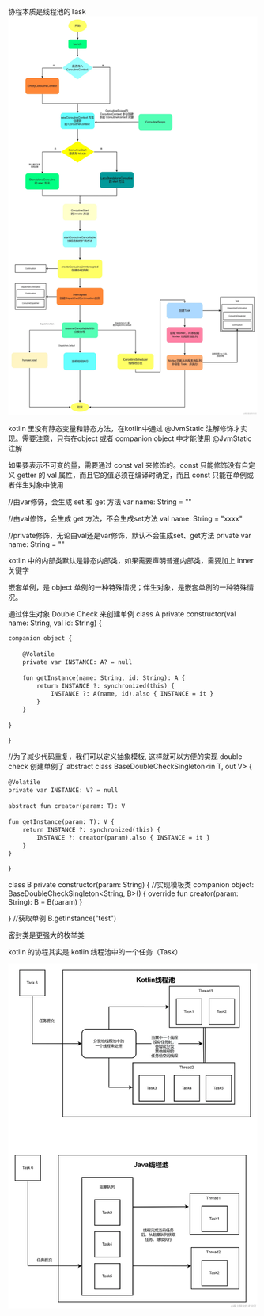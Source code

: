 协程本质是线程池的Task
![协程启动流程](../app/pic/coroutine_flow.png)

kotlin 里没有静态变量和静态方法，在kotlin中通过 @JvmStatic 注解修饰才实现。需要注意，只有在object 或者 companion object 中才能使用 @JvmStatic注解

如果要表示不可变的量，需要通过 const val 来修饰的。const 只能修饰没有自定义 getter 的 val 属性，而且它的值必须在编译时确定，而且 const 只能在单例或者伴生对象中使用

//由var修饰，会生成 set 和 get 方法
var name: String = ""

//由val修饰，会生成 get 方法，不会生成set方法
val name: String = "xxxx"

//private修饰，无论由val还是var修饰，默认不会生成set、get方法
private var name: String = ""

kotlin 中的内部类默认是静态内部类，如果需要声明普通内部类，需要加上 inner 关键字

嵌套单例，是 object 单例的一种特殊情况；伴生对象，是嵌套单例的一种特殊情况。



通过伴生对象 Double Check 来创建单例
class A private constructor(val name: String, val id: String) {

    companion object {

        @Volatile
        private var INSTANCE: A? = null

        fun getInstance(name: String, id: String): A {
            return INSTANCE ?: synchronized(this) {
                INSTANCE ?: A(name, id).also { INSTANCE = it }
            }
        }

    }

}




//为了减少代码重复，我们可以定义抽象模板, 这样就可以方便的实现 double check 创建单例了
abstract class BaseDoubleCheckSingleton<in T, out V> {

    @Volatile
    private var INSTANCE: V? = null

    abstract fun creator(param: T): V

    fun getInstance(param: T): V {
        return INSTANCE ?: synchronized(this) {
            INSTANCE ?: creator(param).also { INSTANCE = it }
        }
    }

}

class B private constructor(param: String) {
//实现模板类
companion object: BaseDoubleCheckSingleton<String, B>() {
override fun creator(param: String): B = B(param)
}

}
//获取单例
B.getInstance("test")


密封类是更强大的枚举类




kotlin 的协程其实是 kotlin 线程池中的一个任务（Task）


![kotlin协程](../app/pic/coroutineScheduler.awebp)